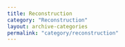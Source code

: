 ```yaml
---
title: Reconstruction
category: "Reconstruction"
layout: archive-categories
permalink: "category/reconstruction"
---
```

